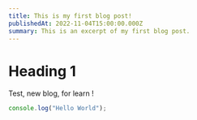 ```yaml
---
title: This is my first blog post!
publishedAt: 2022-11-04T15:00:00.000Z
summary: This is an excerpt of my first blog post.
---
```


# Heading 1

Test, new blog, for learn !

```javascript
console.log("Hello World");
```
